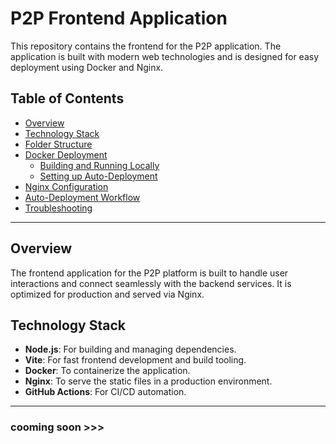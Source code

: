 # P2P Frontend Application

This repository contains the frontend for the P2P application. The application is built with modern web technologies and is designed for easy deployment using Docker and Nginx.

## Table of Contents

- [Overview](#overview)
- [Technology Stack](#technology-stack)
- [Folder Structure](#folder-structure)
- [Docker Deployment](#docker-deployment)
  - [Building and Running Locally](#building-and-running-locally)
  - [Setting up Auto-Deployment](#setting-up-auto-deployment)
- [Nginx Configuration](#nginx-configuration)
- [Auto-Deployment Workflow](#auto-deployment-workflow)
- [Troubleshooting](#troubleshooting)

---

## Overview

The frontend application for the P2P platform is built to handle user interactions and connect seamlessly with the backend services. It is optimized for production and served via Nginx.

## Technology Stack

- **Node.js**: For building and managing dependencies.
- **Vite**: For fast frontend development and build tooling.
- **Docker**: To containerize the application.
- **Nginx**: To serve the static files in a production environment.
- **GitHub Actions**: For CI/CD automation.

---

### cooming soon >>>
